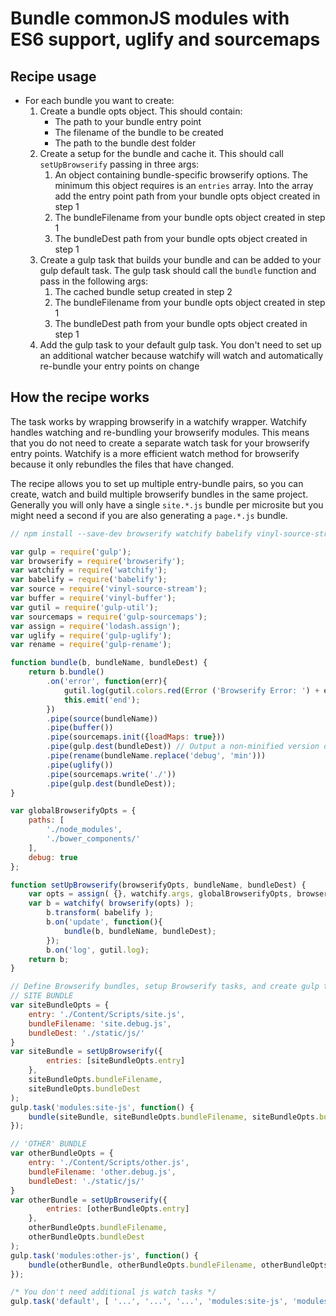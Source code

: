 # Bundle commonJS modules with ES6 support, uglify and sourcemaps

## Recipe usage

- For each bundle you want to create:
    1. Create a bundle opts object. This should contain:
        - The path to your bundle entry point
        - The filename of the bundle to be created 
        - The path to the bundle dest folder
    1. Create a setup for the bundle and cache it. This should call ```setUpBrowserify``` passing in three args:
        1. An object containing bundle-specific browserify options. The minimum this object requires is an ```entries``` array. Into the array add the entry point path from your bundle opts object created in step 1
        1. The bundleFilename from your bundle opts object created in step 1
        1. The bundleDest path from your bundle opts object created in step 1
    1. Create a gulp task that builds your bundle and can be added to your gulp default task. The gulp task should call the ```bundle``` function and pass in the following args:
        1. The cached bundle setup created in step 2
        1. The bundleFilename from your bundle opts object created in step 1
        1. The bundleDest path from your bundle opts object created in step 1
    1. Add the gulp task to your default gulp task. You don't need to set up an additional watcher because watchify will watch and automatically re-bundle your entry points on change   

## How the recipe works
The task works by wrapping browserify in a watchify wrapper. Watchify handles watching and re-bundling your browserify modules. This means that you do not need to create a separate watch task for your browserify entry points. Watchify is a more efficient watch method for browserify because it only rebundles the files that have changed.

The recipe allows you to set up multiple entry-bundle pairs, so you can create, watch and build multiple browserify bundles in the same project. Generally you will only have a single ```site.*.js``` bundle per microsite but you might need a second if you are also generating a ```page.*.js``` bundle.

```js
// npm install --save-dev browserify watchify babelify vinyl-source-stream vinyl-buffer gulp-util gulp-sourcemaps lodash.assign gulp-uglify gulp-rename

var gulp = require('gulp');
var browserify = require('browserify');
var watchify = require('watchify');
var babelify = require('babelify');
var source = require('vinyl-source-stream');
var buffer = require('vinyl-buffer');
var gutil = require('gulp-util');
var sourcemaps = require('gulp-sourcemaps');
var assign = require('lodash.assign');
var uglify = require('gulp-uglify');
var rename = require('gulp-rename');

function bundle(b, bundleName, bundleDest) {
    return b.bundle()
        .on('error', function(err){
            gutil.log(gutil.colors.red(Error ('Browserify Error: ') + err.message));
            this.emit('end');
        })
        .pipe(source(bundleName))
        .pipe(buffer())
        .pipe(sourcemaps.init({loadMaps: true}))
        .pipe(gulp.dest(bundleDest)) // Output a non-minified version of your bundle for dev reference
        .pipe(rename(bundleName.replace('debug', 'min')))
        .pipe(uglify())
        .pipe(sourcemaps.write('./'))
        .pipe(gulp.dest(bundleDest));
}

var globalBrowserifyOpts = {
    paths: [
        './node_modules', 
        './bower_components/'
    ],
    debug: true
};

function setUpBrowserify(browserifyOpts, bundleName, bundleDest) {
    var opts = assign( {}, watchify.args, globalBrowserifyOpts, browserifyOpts );
    var b = watchify( browserify(opts) ); 
        b.transform( babelify );
        b.on('update', function(){
            bundle(b, bundleName, bundleDest);
        });
        b.on('log', gutil.log);
    return b;
}

// Define Browserify bundles, setup Browserify tasks, and create gulp tasks
// SITE BUNDLE
var siteBundleOpts = {
    entry: './Content/Scripts/site.js',
    bundleFilename: 'site.debug.js',
    bundleDest: './static/js/'
}
var siteBundle = setUpBrowserify({
        entries: [siteBundleOpts.entry]
    },
    siteBundleOpts.bundleFilename,
    siteBundleOpts.bundleDest
);
gulp.task('modules:site-js', function() { 
    bundle(siteBundle, siteBundleOpts.bundleFilename, siteBundleOpts.bundleDest);
});

// 'OTHER' BUNDLE
var otherBundleOpts = {
    entry: './Content/Scripts/other.js',
    bundleFilename: 'other.debug.js',
    bundleDest: './static/js/'
}
var otherBundle = setUpBrowserify({
        entries: [otherBundleOpts.entry]
    },
    otherBundleOpts.bundleFilename,
    otherBundleOpts.bundleDest
);
gulp.task('modules:other-js', function() { 
    bundle(otherBundle, otherBundleOpts.bundleFilename, otherBundleOpts.bundleDest);
});

/* You don't need additional js watch tasks */
gulp.task('default', [ '...', '...', '...', 'modules:site-js', 'modules:other-js']); 
```
